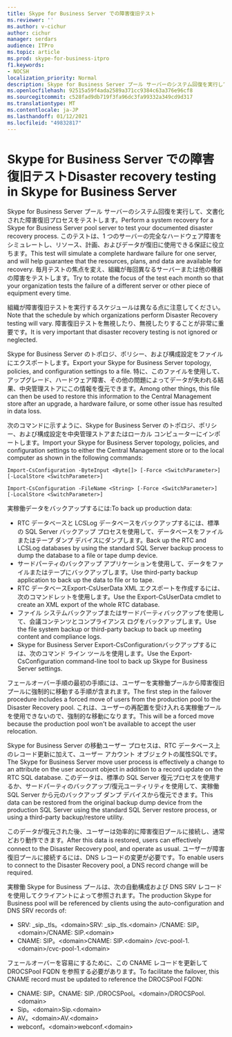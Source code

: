 ```yaml
---
title: Skype for Business Server での障害復旧テスト
ms.reviewer: ''
ms.author: v-cichur
author: cichur
manager: serdars
audience: ITPro
ms.topic: article
ms.prod: skype-for-business-itpro
f1.keywords:
- NOCSH
localization_priority: Normal
description: Skype for Business Server プール サーバーのシステム回復を実行して、文書化された障害復旧プロセスをテストする
ms.openlocfilehash: 92515a59f4ada2589a371cc9384c63a376e96cf8
ms.sourcegitcommit: c528fad9db719f3fa96dc3fa99332a349cd9d317
ms.translationtype: MT
ms.contentlocale: ja-JP
ms.lasthandoff: 01/12/2021
ms.locfileid: "49832817"
---
```

# <a name="disaster-recovery-testing-in-skype-for-business-server"></a><span data-ttu-id="c2a2c-103">Skype for Business Server での障害復旧テスト</span><span class="sxs-lookup"><span data-stu-id="c2a2c-103">Disaster recovery testing in Skype for Business Server</span></span>

<span data-ttu-id="c2a2c-104">Skype for Business Server プール サーバーのシステム回復を実行して、文書化された障害復旧プロセスをテストします。</span><span class="sxs-lookup"><span data-stu-id="c2a2c-104">Perform a system recovery for a Skype for Business Server pool server to test your documented disaster recovery process.</span></span> <span data-ttu-id="c2a2c-105">このテストは、1 つのサーバーの完全なハードウェア障害をシミュレートし、リソース、計画、およびデータが復旧に使用できる保証に役立ちます。</span><span class="sxs-lookup"><span data-stu-id="c2a2c-105">This test will simulate a complete hardware failure for one server, and will help guarantee that the resources, plans, and data are available for recovery.</span></span> <span data-ttu-id="c2a2c-106">毎月テストの焦点を変え、組織が毎回異なるサーバーまたは他の機器の障害をテストします。</span><span class="sxs-lookup"><span data-stu-id="c2a2c-106">Try to rotate the focus of the test each month so that your organization tests the failure of a different server or other piece of equipment every time.</span></span> 

<span data-ttu-id="c2a2c-107">組織が障害復旧テストを実行するスケジュールは異なる点に注意してください。</span><span class="sxs-lookup"><span data-stu-id="c2a2c-107">Note that the schedule by which organizations perform Disaster Recovery testing will vary.</span></span> <span data-ttu-id="c2a2c-108">障害復旧テストを無視したり、無視したりすることが非常に重要です。</span><span class="sxs-lookup"><span data-stu-id="c2a2c-108">It is very important that disaster recovery testing is not ignored or neglected.</span></span> 

<span data-ttu-id="c2a2c-109">Skype for Business Server のトポロジ、ポリシー、および構成設定をファイルにエクスポートします。</span><span class="sxs-lookup"><span data-stu-id="c2a2c-109">Export your Skype for Business Server topology, policies, and configuration settings to a file.</span></span> <span data-ttu-id="c2a2c-110">特に、このファイルを使用して、アップグレード、ハードウェア障害、その他の問題によってデータが失われる結果、中央管理ストアにこの情報を復元できます。</span><span class="sxs-lookup"><span data-stu-id="c2a2c-110">Among other things, this file can then be used to restore this information to the Central Management store after an upgrade, a hardware failure, or some other issue has resulted in data loss.</span></span>

<span data-ttu-id="c2a2c-111">次のコマンドに示すように、Skype for Business Server のトポロジ、ポリシー、および構成設定を中央管理ストアまたはローカル コンピューターにインポートします。</span><span class="sxs-lookup"><span data-stu-id="c2a2c-111">Import your Skype for Business Server topology, policies, and configuration settings to either the Central Management store or to the local computer as shown in the following commands:</span></span> 

`Import-CsConfiguration -ByteInput <Byte[]> [-Force <SwitchParameter>] [-LocalStore <SwitchParameter>]`

`Import-CsConfiguration -FileName <String> [-Force <SwitchParameter>] [-LocalStore <SwitchParameter>]` 

<span data-ttu-id="c2a2c-112">実稼働データをバックアップするには:</span><span class="sxs-lookup"><span data-stu-id="c2a2c-112">To back up production data:</span></span>

- <span data-ttu-id="c2a2c-113">RTC データベースと LCSLog データベースをバックアップするには、標準の SQL Server バックアップ プロセスを使用して、データベースをファイルまたはテープ ダンプ デバイスにダンプします。</span><span class="sxs-lookup"><span data-stu-id="c2a2c-113">Back up the RTC and LCSLog databases by using the standard SQL Server backup process to dump the database to a file or tape dump device.</span></span>
- <span data-ttu-id="c2a2c-114">サードパーティのバックアップ アプリケーションを使用して、データをファイルまたはテープにバックアップします。</span><span class="sxs-lookup"><span data-stu-id="c2a2c-114">Use third-party backup application to back up the data to file or to tape.</span></span>
- <span data-ttu-id="c2a2c-115">RTC データベースExport-CsUserData XML エクスポートを作成するには、次のコマンドレットを使用します。</span><span class="sxs-lookup"><span data-stu-id="c2a2c-115">Use the Export-CsUserData cmdlet to create an XML export of the whole RTC database.</span></span>
- <span data-ttu-id="c2a2c-116">ファイル システムバックアップまたはサードパーティバックアップを使用して、会議コンテンツとコンプライアンス ログをバックアップします。</span><span class="sxs-lookup"><span data-stu-id="c2a2c-116">Use the file system backup or third-party backup to back up meeting content and compliance logs.</span></span>
- <span data-ttu-id="c2a2c-117">Skype for Business Server Export-CsConfigurationバックアップするには、次のコマンド ライン ツールを使用します。</span><span class="sxs-lookup"><span data-stu-id="c2a2c-117">Use the Export-CsConfiguration command-line tool to back up Skype for Business Server settings.</span></span>

<span data-ttu-id="c2a2c-118">フェールオーバー手順の最初の手順には、ユーザーを実稼働プールから障害復旧プールに強制的に移動する手順が含まれます。</span><span class="sxs-lookup"><span data-stu-id="c2a2c-118">The first step in the failover procedure includes a forced move of users from the production pool to the Disaster Recovery pool.</span></span> <span data-ttu-id="c2a2c-119">これは、ユーザーの再配置を受け入れる実稼働プールを使用できないので、強制的な移動になります。</span><span class="sxs-lookup"><span data-stu-id="c2a2c-119">This will be a forced move because the production pool won't be available to accept the user relocation.</span></span>

<span data-ttu-id="c2a2c-120">Skype for Business Server の移動ユーザー プロセスは、RTC データベース上のレコード更新に加えて、ユーザー アカウント オブジェクトの属性SQLです。</span><span class="sxs-lookup"><span data-stu-id="c2a2c-120">The Skype for Business Server move user process is effectively a change to an attribute on the user account object in addition to a record update on the RTC SQL database.</span></span> <span data-ttu-id="c2a2c-121">このデータは、標準の SQL Server 復元プロセスを使用するか、サードパーティのバックアップ/復元ユーティリティを使用して、実稼働 SQL Server から元のバックアップ ダンプ デバイスから復元できます。</span><span class="sxs-lookup"><span data-stu-id="c2a2c-121">This data can be restored from the original backup dump device from the production SQL Server using the standard SQL Server restore process, or using a third-party backup/restore utility.</span></span>

<span data-ttu-id="c2a2c-122">このデータが復元された後、ユーザーは効率的に障害復旧プールに接続し、通常どおり動作できます。</span><span class="sxs-lookup"><span data-stu-id="c2a2c-122">After this data is restored, users can effectively connect to the Disaster Recovery pool, and operate as usual.</span></span> <span data-ttu-id="c2a2c-123">ユーザーが障害復旧プールに接続するには、DNS レコードの変更が必要です。</span><span class="sxs-lookup"><span data-stu-id="c2a2c-123">To enable users to connect to the Disaster Recovery pool, a DNS record change will be required.</span></span>

<span data-ttu-id="c2a2c-124">実稼働 Skype for Business プールは、次の自動構成および DNS SRV レコードを使用してクライアントによって参照されます。</span><span class="sxs-lookup"><span data-stu-id="c2a2c-124">The production Skype for Business pool will be referenced by clients using the auto-configuration and DNS SRV records of:</span></span>

- <span data-ttu-id="c2a2c-125">SRV: _sip._tls。\<domain></span><span class="sxs-lookup"><span data-stu-id="c2a2c-125">SRV: _sip._tls.\<domain></span></span> <span data-ttu-id="c2a2c-126">/CNAME: SIP。\<domain></span><span class="sxs-lookup"><span data-stu-id="c2a2c-126">/CNAME: SIP.\<domain></span></span>
- <span data-ttu-id="c2a2c-127">CNAME: SIP。\<domain></span><span class="sxs-lookup"><span data-stu-id="c2a2c-127">CNAME: SIP.\<domain></span></span> <span data-ttu-id="c2a2c-128">/cvc-pool-1.\<domain></span><span class="sxs-lookup"><span data-stu-id="c2a2c-128">/cvc-pool-1.\<domain></span></span>

<span data-ttu-id="c2a2c-129">フェールオーバーを容易にするために、この CNAME レコードを更新して DROCSPool FQDN を参照する必要があります。</span><span class="sxs-lookup"><span data-stu-id="c2a2c-129">To facilitate the failover, this CNAME record must be updated to reference the DROCSPool FQDN:</span></span>

- <span data-ttu-id="c2a2c-130">CNAME: SIP。<domain></span><span class="sxs-lookup"><span data-stu-id="c2a2c-130">CNAME: SIP.<domain></span></span> <span data-ttu-id="c2a2c-131">/DROCSPool。\<domain></span><span class="sxs-lookup"><span data-stu-id="c2a2c-131">/DROCSPool.\<domain></span></span>
- <span data-ttu-id="c2a2c-132">Sip。\<domain></span><span class="sxs-lookup"><span data-stu-id="c2a2c-132">Sip.\<domain></span></span>
- <span data-ttu-id="c2a2c-133">AV。\<domain></span><span class="sxs-lookup"><span data-stu-id="c2a2c-133">AV.\<domain></span></span>
- <span data-ttu-id="c2a2c-134">webconf。\<domain></span><span class="sxs-lookup"><span data-stu-id="c2a2c-134">webconf.\<domain></span></span>
